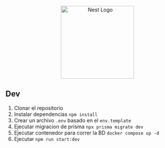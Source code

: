 <p align="center">
  <a href="http://nestjs.com/" target="blank"><img src="https://nestjs.com/img/logo-small.svg" width="200" alt="Nest Logo" /></a>
</p>

## Dev
1. Clonar el repositorio
2. Instalar dependencias `npm install`
3. Crear un archivo `.env` basado en el `env.template`
4. Ejecutar migracion de prisma `npx prisma migrate dev`
5. Ejecutar contenedor para correr la BD `docker compose up -d`
6. Ejecutar `npm run start:dev`